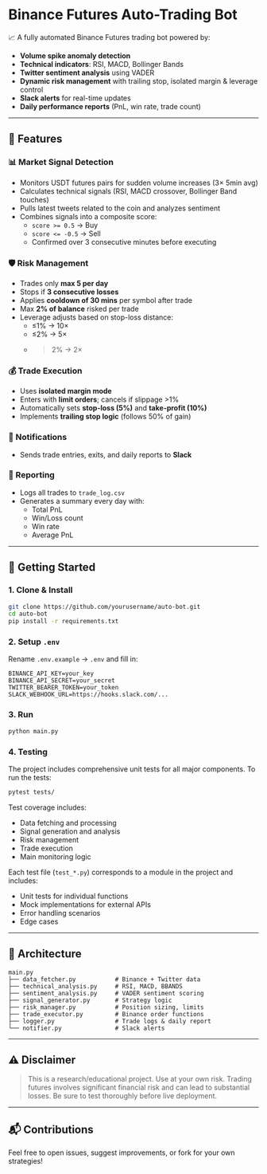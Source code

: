 # Binance Futures Auto-Trading Bot

📈 A fully automated Binance Futures trading bot powered by:

- **Volume spike anomaly detection**
- **Technical indicators**: RSI, MACD, Bollinger Bands
- **Twitter sentiment analysis** using VADER
- **Dynamic risk management** with trailing stop, isolated margin & leverage control
- **Slack alerts** for real-time updates
- **Daily performance reports** (PnL, win rate, trade count)

---

## 🔧 Features

### 📊 Market Signal Detection

- Monitors USDT futures pairs for sudden volume increases (3× 5min avg)
- Calculates technical signals (RSI, MACD crossover, Bollinger Band touches)
- Pulls latest tweets related to the coin and analyzes sentiment
- Combines signals into a composite score:
  - `score >= 0.5` → Buy
  - `score <= -0.5` → Sell
  - Confirmed over 3 consecutive minutes before executing

### 🛡 Risk Management

- Trades only **max 5 per day**
- Stops if **3 consecutive losses**
- Applies **cooldown of 30 mins** per symbol after trade
- Max **2% of balance** risked per trade
- Leverage adjusts based on stop-loss distance:
  - ≤1% → 10×
  - ≤2% → 5×
  - > 2% → 2×

### 💰 Trade Execution

- Uses **isolated margin mode**
- Enters with **limit orders**; cancels if slippage >1%
- Automatically sets **stop-loss (5%)** and **take-profit (10%)**
- Implements **trailing stop logic** (follows 50% of gain)

### 📢 Notifications

- Sends trade entries, exits, and daily reports to **Slack**

### 📄 Reporting

- Logs all trades to `trade_log.csv`
- Generates a summary every day with:
  - Total PnL
  - Win/Loss count
  - Win rate
  - Average PnL

---

## 🚀 Getting Started

### 1. Clone & Install

```bash
git clone https://github.com/yourusername/auto-bot.git
cd auto-bot
pip install -r requirements.txt
```

### 2. Setup `.env`

Rename `.env.example` → `.env` and fill in:

```env
BINANCE_API_KEY=your_key
BINANCE_API_SECRET=your_secret
TWITTER_BEARER_TOKEN=your_token
SLACK_WEBHOOK_URL=https://hooks.slack.com/...
```

### 3. Run

```bash
python main.py
```

### 4. Testing

The project includes comprehensive unit tests for all major components. To run the tests:

```bash
pytest tests/
```

Test coverage includes:

- Data fetching and processing
- Signal generation and analysis
- Risk management
- Trade execution
- Main monitoring logic

Each test file (`test_*.py`) corresponds to a module in the project and includes:

- Unit tests for individual functions
- Mock implementations for external APIs
- Error handling scenarios
- Edge cases

---

## 🧠 Architecture

```
main.py
├── data_fetcher.py           # Binance + Twitter data
├── technical_analysis.py     # RSI, MACD, BBANDS
├── sentiment_analysis.py     # VADER sentiment scoring
├── signal_generator.py       # Strategy logic
├── risk_manager.py           # Position sizing, limits
├── trade_executor.py         # Binance order functions
├── logger.py                 # Trade logs & daily report
└── notifier.py               # Slack alerts
```

---

## ⚠️ Disclaimer

> This is a research/educational project. Use at your own risk. Trading futures involves significant financial risk and can lead to substantial losses. Be sure to test thoroughly before live deployment.

---

## 📬 Contributions

Feel free to open issues, suggest improvements, or fork for your own strategies!
